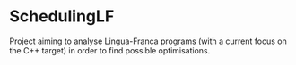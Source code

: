 # SchedulingLF

Project aiming to analyse Lingua-Franca programs (with a current focus on the C++ target) in order to find possible optimisations. 